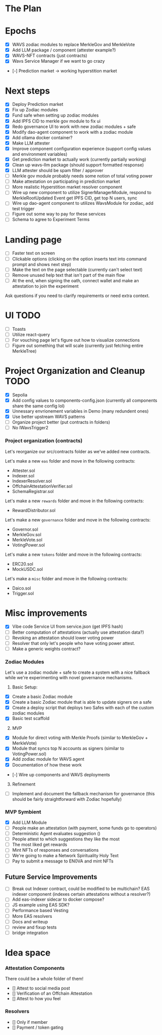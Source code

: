 # The Plan

# Epochs
- [x] WAVS zodiac modules to replace MerkleGov and MerkleVote
- [x] Add LLM package / component (attester example?)
- [x] WAVS-NFT contracts (just contracts)
- [x] Wavs Service Manager if we want to go crazy
- [-] Prediction market -> working hyperstition market

# Next steps
- [x] Deploy Prediction market
- [x] Fix up Zodiac modules
- [x] Fund safe when setting up zodiac modules
- [x] Add IPFS CID to merkle gov module to fix ui
- [x] Redo governance UI to work with new zodiac modules + safe
- [x] Modify dao-agent component to work with a zodiac module
- [x] Add ollama docker container?
- [x] Make LLM attester
- [x] Improve component configuration experience (support config values and environment variables)
- [x] Get prediction market to actually work (currently partially working)
- [x] Clean up wavs-llm package (should support formatted response)
- [x] LLM attester should be spam filter / approver
- [ ] Merkle gov module probably needs some notion of total voting power
- [ ] Make attestation on participating in prediction market
- [ ] More realistic Hyperstition market resolver component
- [ ] Wire up new component to utilize SignerManagerModule, respond to MerkleRootUpdated Event get IPFS CID, get top N users, sync
- [ ] Wire up dao-agent component to utilizes WavsModule for zodiac, add test trigger
- [ ] Figure out some way to pay for these services
- [ ] Schema to agree to Experiment Terms

# Landing page


- [ ] Faster text on screen
- [ ] Clickable options (clicking on the option inserts text into command prompt and shows next step)
- [ ] Make the text on the page selectable (currently can't select text)
- [ ] Remove unused help text that isn't part of the main flow
- [ ] At the end, when signing the oath, connect wallet and make an attestation to join the experiment

Ask questions if you need to clarify requirements or need extra context.

# UI TODO
- [ ] Toasts
- [ ] Utilize react-query
- [ ] For vouching page let's figure out how to visualize connections
- [ ] Figure out something that will scale (currently just fetching entire MerkleTree)

# Project Organization and Cleanup TODO
- [x] Sepolia
- [x] Add config values to components-config.json (currently all components share the same config lol)
- [x] Unnessary envrionement variables in Demo (many redundent ones)
- [x] Use better upstream WAVS patterns
- [ ] Organize project better (put contracts in folders)
- [ ] No IWavsTrigger2

### Project organization (contracts)

Let's reorganize our src/contracts folder as we've added new contracts.

Let's make a new `eas` folder and move in the following contracts:
- Attester.sol
- Indexer.sol
- IndexerResolver.sol
- OffchainAttestationVerifier.sol
- SchemaRegistrar.sol

Let's make a new `rewards` folder and move in the following contracts:
- RewardDistributor.sol

Let's make a new `governance` folder and move in the following contracts:
- Governor.sol
- MerkleGov.sol
- MerkleVote.sol
- VotingPower.sol

Let's make a new `tokens` folder and move in the following contracts:
- ERC20.sol
- MockUSDC.sol

Let's make a `misc` folder and move in the following contracts:
- Daico.sol
- Trigger.sol

# Misc improvements
- [x] Vibe code Service UI from service.json (get IPFS hash)
- [ ] Better computation of attestations (actually use attestation data?)
- [ ] Revoking an attestation should lower voting power
- [ ] Resolver that only let's people who have voting power attest.
- [ ] Make a generic weights contract?

### Zodiac Modules
Let's use a zodiac module + safe to create a system with a nice fallback while we're experimenting with novel governance mechanisms.

1. Basic Setup:
- [x] Create a basic Zodiac module
- [x] Create a basic Zodiac module that is able to update signers on a safe
- [x] Create a deploy script that deploys two Safes with each of the custom zodiac modules
- [x] Basic test scaffold

2. MVP
- [x] Module for direct voting with Merkle Proofs (similar to MerkleGov + MerkleVote)
- [x] Module that syncs top N accounts as signers (similar to VotingPower.sol)
- [x] Add zodiac module for WAVS agent
- [x] Documentation of how these work
- [-] Wire up components and WAVS deployments

3. Refinement
- [ ] Implement and document the fallback mechanism for governance (this should be fairly straightforward with Zodiac hopefully)

### MVP Symbient
- [x] Add LLM Module
- [ ] People make an attestation (with payment, some funds go to operators)
- [ ] Deterministic Agent evaluates suggestion ()
- [ ] People attest to which suggestions they like the most
- [ ] The most liked get rewards
- [ ] Mint NFTs of responses and conversations
- [ ] We're going to make a Network Spirituality Holy Text
- [ ] Pay to submit a message to EN0VA and mint NFTs

## Future Service Improvements
- [ ] Break out Indexer contract, could be modified to be multichain? EAS indexer component (indexes certain attestations without a resolver?)
- [ ] Add eas-indexer sidecar to docker compose?
- [ ] JS example using EAS SDK?
- [ ] Performance based Vesting
- [ ] More EAS resolvers
- [ ] Docs and writeup
- [ ] review and fixup tests
- [ ] bridge integration

# Idea space
### Attestation Components
There could be a whole folder of them!

- [] Attest to social media post
- [] Verification of an Offchain Attestation
- [] Attest to how you feel

### Resolvers
- [] Only if member
- [] Payment / token gating
